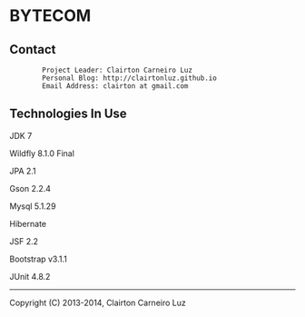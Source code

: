 BYTECOM
=======


Contact
-------

            Project Leader: Clairton Carneiro Luz
            Personal Blog: http://clairtonluz.github.io
            Email Address: clairton at gmail.com
   

Technologies In Use
-------------------

JDK 7

Wildfly 8.1.0 Final

JPA 2.1

Gson 2.2.4

Mysql 5.1.29

Hibernate

JSF 2.2

Bootstrap v3.1.1

JUnit 4.8.2

--------------------------------------------
Copyright (C) 2013-2014, Clairton Carneiro Luz
